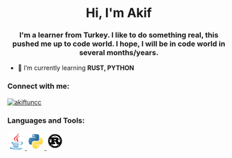 <h1 align="center">Hi, I'm Akif</h1>
<h3 align="center">I'm a learner from Turkey. I like to do something real, this pushed me up to code world. I hope, I will be in code world in several months/years.
</h3>

- 🌱 I’m currently learning **RUST, PYTHON**

<h3 align="left">Connect with me:</h3>
<p align="left">
<a href="https://linkedin.com/in/akiftuncc" target="blank"><img align="center" src="https://raw.githubusercontent.com/rahuldkjain/github-profile-readme-generator/master/src/images/icons/Social/linked-in-alt.svg" alt="akiftuncc" height="30" width="40" /></a>
</p>

<h3 align="left">Languages and Tools:</h3>
<p align="left"> <a href="https://www.java.com" target="_blank" rel="noreferrer"> <img src="https://raw.githubusercontent.com/devicons/devicon/master/icons/java/java-original.svg" alt="java" width="40" height="40"/> </a> <a href="https://www.python.org" target="_blank" rel="noreferrer"> <img src="https://raw.githubusercontent.com/devicons/devicon/master/icons/python/python-original.svg" alt="python" width="40" height="40"/> </a> <a href="https://www.rust-lang.org" target="_blank" rel="noreferrer"> <img src="https://raw.githubusercontent.com/devicons/devicon/master/icons/rust/rust-plain.svg" alt="rust" width="40" height="40"/> </a> </p>
